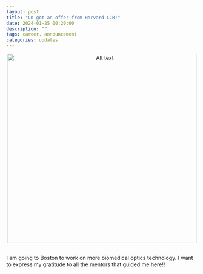 ```yaml
---
layout: post
title: "CK got an offer from Harvard CCB!"
date: 2024-01-25 00:20:00
description: ""
tags: career, announcement
categories: updates
---
```

<div style="text-align: center;">
    <img src="../image.png" alt="Alt text" title="accept" style="width: 500px; max-width: 100%; height: auto; display: block; margin: 0 auto;">
</div>
<br>

I am going to Boston to work on more biomedical optics technology. I want to express my gratitude to all the mentors that guided me here!!
